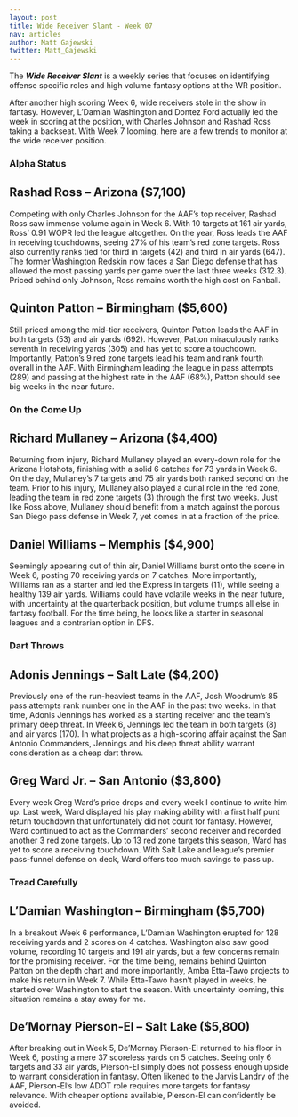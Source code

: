 ```yaml
---
layout: post
title: Wide Receiver Slant - Week 07
nav: articles
author: Matt Gajewski
twitter: Matt_Gajewski
---
```


The **_Wide Receiver Slant_** is a weekly series that focuses on identifying offense specific roles and high volume fantasy options at the WR position.

After another high scoring Week 6, wide receivers stole in the show in fantasy. However, L’Damian Washington and Dontez Ford actually led the week in scoring at the position, with Charles Johnson and Rashad Ross taking a backseat. With Week 7 looming, here are a few trends to monitor at the wide receiver position.

<h3 class="team-header aaf-header">Alpha Status</h3>

## Rashad Ross – Arizona (\$7,100)

Competing with only Charles Johnson for the AAF’s top receiver, Rashad Ross saw immense volume again in Week 6. With 10 targets at 161 air yards, Ross’ 0.91 WOPR led the league altogether. On the year, Ross leads the AAF in receiving touchdowns, seeing 27% of his team’s red zone targets. Ross also currently ranks tied for third in targets (42) and third in air yards (647). The former Washington Redskin now faces a San Diego defense that has allowed the most passing yards per game over the last three weeks (312.3). Priced behind only Johnson, Ross remains worth the high cost on Fanball.

## Quinton Patton – Birmingham (\$5,600)

Still priced among the mid-tier receivers, Quinton Patton leads the AAF in both targets (53) and air yards (692). However, Patton miraculously ranks seventh in receiving yards (305) and has yet to score a touchdown. Importantly, Patton’s 9 red zone targets lead his team and rank fourth overall in the AAF. With Birmingham leading the league in pass attempts (289) and passing at the highest rate in the AAF (68%), Patton should see big weeks in the near future.

<h3 class="team-header aaf-header">On the Come Up</h3>

## Richard Mullaney – Arizona (\$4,400)

Returning from injury, Richard Mullaney played an every-down role for the Arizona Hotshots, finishing with a solid 6 catches for 73 yards in Week 6. On the day, Mullaney’s 7 targets and 75 air yards both ranked second on the team. Prior to his injury, Mullaney also played a curial role in the red zone, leading the team in red zone targets (3) through the first two weeks. Just like Ross above, Mullaney should benefit from a match against the porous San Diego pass defense in Week 7, yet comes in at a fraction of the price.

## Daniel Williams – Memphis (\$4,900)

Seemingly appearing out of thin air, Daniel Williams burst onto the scene in Week 6, posting 70 receiving yards on 7 catches. More importantly, Williams ran as a starter and led the Express in targets (11), while seeing a healthy 139 air yards. Williams could have volatile weeks in the near future, with uncertainty at the quarterback position, but volume trumps all else in fantasy football. For the time being, he looks like a starter in seasonal leagues and a contrarian option in DFS.

<h3 class="team-header aaf-header">Dart Throws</h3>

## Adonis Jennings – Salt Late (\$4,200)

Previously one of the run-heaviest teams in the AAF, Josh Woodrum’s 85 pass attempts rank number one in the AAF in the past two weeks. In that time, Adonis Jennings has worked as a starting receiver and the team’s primary deep threat. In Week 6, Jennings led the team in both targets (8) and air yards (170). In what projects as a high-scoring affair against the San Antonio Commanders, Jennings and his deep threat ability warrant consideration as a cheap dart throw.

## Greg Ward Jr. – San Antonio (\$3,800)

Every week Greg Ward’s price drops and every week I continue to write him up. Last week, Ward displayed his play making ability with a first half punt return touchdown that unfortunately did not count for fantasy. However, Ward continued to act as the Commanders’ second receiver and recorded another 3 red zone targets. Up to 13 red zone targets this season, Ward has yet to score a receiving touchdown. With Salt Lake and league’s premier pass-funnel defense on deck, Ward offers too much savings to pass up.

<h3 class="team-header aaf-header">Tread Carefully</h3>

## L’Damian Washington – Birmingham (\$5,700)

In a breakout Week 6 performance, L’Damian Washington erupted for 128 receiving yards and 2 scores on 4 catches. Washington also saw good volume, recording 10 targets and 191 air yards, but a few concerns remain for the promising receiver. For the time being, remains behind Quinton Patton on the depth chart and more importantly, Amba Etta-Tawo projects to make his return in Week 7. While Etta-Tawo hasn’t played in weeks, he started over Washington to start the season. With uncertainty looming, this situation remains a stay away for me.

## De’Mornay Pierson-El – Salt Lake (\$5,800)

After breaking out in Week 5, De’Mornay Pierson-El returned to his floor in Week 6, posting a mere 37 scoreless yards on 5 catches. Seeing only 6 targets and 33 air yards, Pierson-El simply does not possess enough upside to warrant consideration in fantasy. Often likened to the Jarvis Landry of the AAF, Pierson-El’s low ADOT role requires more targets for fantasy relevance. With cheaper options available, Pierson-El can confidently be avoided.
